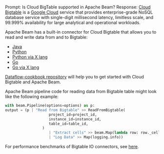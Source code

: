 Prompt:
Is Cloud BigTable supported in Apache Beam?
Response:
[Cloud Bigtable](https://cloud.google.com/bigtable) is a [Google Cloud](https://cloud.google.com/) service that provides  enterprise-grade NoSQL database service with single-digit millisecond latency, limitless scale, and 99.999% availability for large analytical and operational workloads.

Apache Beam has a built-in connector for Cloud Bigtable that allows you to read and write data from and to Bigtable:  
* [Java](https://beam.apache.org/releases/javadoc/current/org/apache/beam/sdk/io/gcp/bigtable/BigtableIO.html)
* [Python](https://beam.apache.org/releases/pydoc/current/apache_beam.io.gcp.bigtableio.html)
* [Python via X lang](https://pkg.go.dev/github.com/apache/beam/sdks/v2/go/pkg/beam/io/xlang/bigtableio)
* [Go](https://pkg.go.dev/github.com/apache/beam/sdks/v2/go/pkg/beam/io/bigtableio)
* [Go via X lang](https://pkg.go.dev/github.com/apache/beam/sdks/v2/go/pkg/beam/io/xlang/bigtableio)

[Dataflow-cookbook repository](https://github.com/GoogleCloudPlatform/dataflow-cookbook) will help you to get started with Cloud Bigtable and Apache Beam.

Apache Beam pipeline code for reading data from Bigtable table might look like the following example:

```python
with beam.Pipeline(options=options) as p:
output = (p | "Read from Bigtable" >> ReadFromBigtable(
                    project_id=project_id,
                    instance_id=instance_id,
                    table_id=table_id,
                 )
                    | "Extract cells" >> beam.Map(lambda row: row._cells)
                    | "Log Data" >> Map(logging.info))
```
For performance benchmarks of Bigtable IO connectors, see [here](https://beam.apache.org/performance/bigtable/).